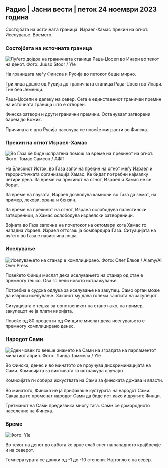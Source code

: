 ## Радио \| Јасни вести \| петок 24 ноември 2023 година

Состојбата на источната граница. Израел-Хамас прекин на огнот. Иселување. Времето.

### Состојбата на источната граница

![Луѓето дојдоа на граничната станица Раџа-Џосеп во Инари во текот на денот. Фото: Juuso Stoor / Yle](https://images.cdn.yle.fi/image/upload/c_crop,h_3368,w_5986,x_0,y_0/ar_1.7777777777777777,c_fill,g_faces,h_1270w/h_1200w/q_auto:eco/f_auto/fl_lossy/v1700827102/39-120618465608fd4818b7)

На границата меѓу Финска и Русија во петокот беше мирно.

Три лица дошле од Русија до граничната станица Раџа-Џосеп во Инари. Тие беа Јеменци.

Раџа-Џосепи е далеку на север. Сега е единствениот граничен премин на источната граница што е отворен.

Финска затвори и други гранични премини. Остануваат затворени барем до Божиќ.

Причината е што Русија насочува се повеќе мигранти во Финска.

### Прекин на огнот Израел-Хамас

![Во Газа ќе биде испратена помош за време на прекинот на огнот. Фото: Томас Самсон / АФП](https://images.cdn.yle.fi/image/upload/c_crop,h_2879,w_5119,x_0,y_533/ar_1.777777777777777,c_fill,g_faces,h_1200w/q_auto:eco/f_auto/fl_lossy/v1700822253/39-120580865603d3467a7a)

На Блискиот Исток, во Газа започна прекин на огнот меѓу Израел и терористичката организација Хамас. Ќе бидат потребни најмалку четири дена. За време на прекинот на огнот, Израел и Хамас не се борат.

За време на паузата, Израел дозволува камиони во Газа да земат, на пример, лекови, храна и бензин.

За време на прекинот на огнот, Израел ослободува палестински затвореници, а Хамас ослободува израелски затвореници.

Војната во Газа започна на почетокот на октомври кога Хамас го нападна Израел. Израел оттогаш ја бомбардира Газа. Ситуацијата на луѓето во Газа е навистина лоша.

### Иселување

![Иселувањето на станар е комплицирано. Фото: Олег Елков / Alamy/All Over Press](https://images.cdn.yle.fi/image/upload/c_crop,h_3182,w_5657,x_121,y_740/ar_1.7777777777777777,c_fill_1605,c_fill_g_facesdpr_1.0/q_auto:eco/f_auto/fl_lossy/v1698135288/39-115380264d2449083906)

Повеќето Финци мислат дека иселувањето на станар од стан е премногу тешко. Ова го вели новото истражување.

Потребна е судска одлука за иселување на закупец. Само орган може да изврши иселување. Законот му дава голема заштита на закупецот.

Ситуацијата е тешка за сопственикот на станот ако, на пример, закупецот не ја плати киријата.

Повеќе од 80 проценти од Финците мислат дека иселувањето е премногу комплицирано денес.

### Народот Сами

![Еден човек го вееше знамето на Сами на зградата на парламентот минатиот април. Фото: Линда Таммела / Yle](https://images.cdn.yle.fi/image/upload/c_crop,h_659,w_1173,x_0,y_133/ar_1.7777777777777777,c_fill,g_faces,h_pr.670,q_auto:eco/f_auto/fl_lossy/v1693572536/39-10986686437da2797694)

Во Финска, денес и во минатото се проучува дискриминацијата на Сами. Комисијата за вистината го истражува случајот.

Комисијата ги собира искуствата на Сами за финската држава и власти.

Во минатото, Финска не ја прифаќаше културата на народот Сами. Сакаа да го променат народот Сами да биде ист како и другите Финци.

Третманот на Сами предизвика многу тага. Сами се домородното население на Финска.

### Време

![ Фото: Yle](https://images.cdn.yle.fi/image/upload/c_crop,h_1080,w_1919,x_0,y_0/ar_1.777777777777777,c_fill,g_faces,h_670,wq_100:eco/f_auto/fl_lossy/v1700835658/39-12063856560b12785459)

Во текот на денот во сабота ќе врне слаб снег на западното крајбрежје и на северот.

Температурата се движи од -1 до -10 степени. Најтопло е на север.